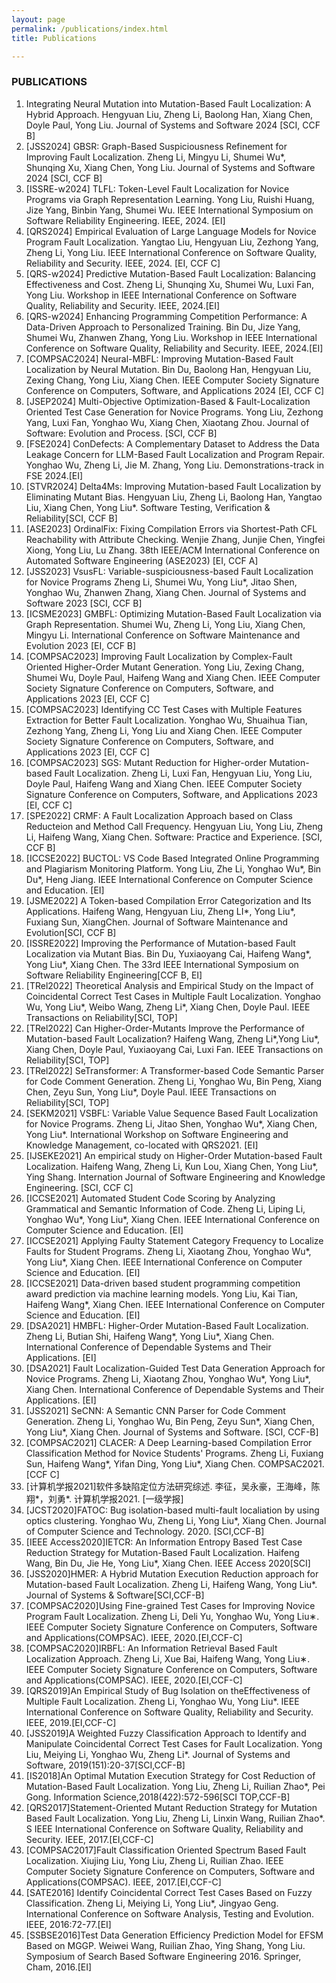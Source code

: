 ```yaml
---
layout: page
permalink: /publications/index.html
title: Publications

---
```


### PUBLICATIONS
1. Integrating Neural Mutation into Mutation-Based Fault Localization: A Hybrid Approach.
   Hengyuan Liu, Zheng Li, Baolong Han, Xiang Chen, Doyle Paul, Yong Liu. 
   Journal of Systems and Software 2024 [SCI, CCF B]
3. [JSS2024] GBSR: Graph-Based Suspiciousness Refinement for Improving Fault Localization.
   Zheng Li, Mingyu Li, Shumei Wu*, Shunqing Xu, Xiang Chen, Yong Liu.
   Journal of Systems and Software 2024 [SCI, CCF B]
1. [ISSRE-w2024] TLFL: Token-Level Fault Localization for Novice Programs via Graph Representation Learning.
   Yong Liu, Ruishi Huang, Jize Yang, Binbin Yang, Shumei Wu.
   IEEE International Symposium on Software Reliability Engineering. IEEE, 2024. [EI]
1. [QRS2024] Empirical Evaluation of Large Language Models for Novice Program Fault Localization.
   Yangtao Liu, Hengyuan Liu, Zezhong Yang, Zheng Li, Yong Liu.
   IEEE International Conference on Software Quality, Reliability and Security. IEEE, 2024. [EI, CCF C]
1. [QRS-w2024] Predictive Mutation-Based Fault Localization: Balancing Effectiveness and Cost.
   Zheng Li, Shunqing Xu, Shumei Wu, Luxi Fan, Yong Liu.
   Workshop in IEEE International Conference on Software Quality, Reliability and Security. IEEE, 2024.[EI]
2. [QRS-w2024] Enhancing Programming Competition Performance: A Data-Driven Approach to Personalized Training.
   Bin Du, Jize Yang, Shumei Wu, Zhanwen Zhang, Yong Liu.
   Workshop in IEEE International Conference on Software Quality, Reliability and Security. IEEE, 2024.[EI]
3. [COMPSAC2024] Neural-MBFL: Improving Mutation-Based Fault Localization by Neural Mutation.
   Bin Du, Baolong Han, Hengyuan Liu, Zexing Chang, Yong Liu, Xiang Chen.
   IEEE Computer Society Signature Conference on Computers, Software, and Applications 2024 [EI, CCF C]
4. [JSEP2024] Multi-Objective Optimization-Based & Fault-Localization Oriented Test Case Generation for Novice Programs.
   Yong Liu, Zezhong Yang, Luxi Fan, Yonghao Wu, Xiang Chen, Xiaotang Zhou.
   Journal of Software: Evolution and Process. [SCI, CCF B]
5. [FSE2024] ConDefects: A Complementary Dataset to Address the Data Leakage Concern for LLM-Based Fault Localization and Program Repair.
   Yonghao Wu, Zheng Li, Jie M. Zhang, Yong Liu.
   Demonstrations-track in FSE 2024.[EI]
6. [STVR2024] Delta4Ms: Improving Mutation-based Fault Localization by Eliminating Mutant Bias.
   Hengyuan Liu, Zheng Li, Baolong Han, Yangtao Liu, Xiang Chen, Yong Liu*.
   Software Testing, Verification & Reliability[SCI, CCF B]
7. [ASE2023] OrdinalFix: Fixing Compilation Errors via Shortest-Path CFL Reachability with Attribute Checking.
   Wenjie Zhang, Junjie Chen, Yingfei Xiong, Yong Liu, Lu Zhang.
   38th IEEE/ACM International Conference on Automated Software Engineering (ASE2023) [EI, CCF A]
8. [JSS2023] VsusFL: Variable-suspiciousness-based Fault Localization for Novice Programs
   Zheng Li, Shumei Wu, Yong Liu*, Jitao Shen, Yonghao Wu, Zhanwen Zhang, Xiang Chen.
   Journal of Systems and Software 2023 [SCI, CCF B]
9. [ICSME2023] GMBFL: Optimizing Mutation-Based Fault Localization via Graph Representation.
   Shumei Wu, Zheng Li, Yong Liu, Xiang Chen, Mingyu Li.
   International Conference on Software Maintenance and Evolution 2023 [EI, CCF B]
10. [COMPSAC2023] Improving Fault Localization by Complex-Fault Oriented Higher-Order Mutant Generation.
    Yong Liu, Zexing Chang, Shumei Wu, Doyle Paul, Haifeng Wang and Xiang Chen.
    IEEE Computer Society Signature Conference on Computers, Software, and Applications 2023 [EI, CCF C]
11. [COMPSAC2023] Identifying CC Test Cases with Multiple Features Extraction for Better Fault Localization.
    Yonghao Wu, Shuaihua Tian, Zezhong Yang, Zheng Li, Yong Liu and Xiang Chen.
    IEEE Computer Society Signature Conference on Computers, Software, and Applications 2023 [EI, CCF C]
12. [COMPSAC2023] SGS: Mutant Reduction for Higher-order Mutation-based Fault Localization.
    Zheng Li, Luxi Fan, Hengyuan Liu, Yong Liu, Doyle Paul, Haifeng Wang and Xiang Chen.
    IEEE Computer Society Signature Conference on Computers, Software, and Applications 2023 [EI, CCF C]
13. [SPE2022] CRMF: A Fault Localization Approach based on Class Reducteion and Method Call Frequency.
    Hengyuan Liu, Yong Liu, Zheng Li, Haifeng Wang, Xiang Chen.
    Software: Practice and Experience. [SCI, CCF B]
14. [ICCSE2022] BUCTOL: VS Code Based Integrated Online Programming and Plagiarism Monitoring Platform.
    Yong Liu, Zhe Li, Yonghao Wu*, Bin Du*, Heng Jiang.
    IEEE International Conference on Computer Science and Education. [EI]
15. [JSME2022] A Token-based Compilation Error Categorization and Its Applications.
    Haifeng Wang, Hengyuan Liu, Zheng LI*, Yong Liu*, Fuxiang Sun, XiangChen.
    Journal of Software Maintenance and Evolution[SCI, CCF B]
16. [ISSRE2022] Improving the Performance of Mutation-based Fault Localization via Mutant Bias.
    Bin Du, Yuxiaoyang Cai, Haifeng Wang*, Yong Liu*, Xiang Chen.
    The 33rd IEEE International Symposium on Software Reliability Engineering[CCF B, EI]
17. [TRel2022] Theoretical Analysis and Empirical Study on the Impact of Coincidental Correct Test Cases in Multiple Fault Localization.
    Yonghao Wu, Yong Liu*, Weibo Wang, Zheng Li*, Xiang Chen, Doyle Paul.
    IEEE Transactions on Reliability[SCI, TOP]
18. [TRel2022] Can Higher-Order-Mutants Improve the Performance of Mutation-based Fault Localization?
    Haifeng Wang, Zheng Li*,Yong Liu*, Xiang Chen, Doyle Paul, Yuxiaoyang Cai, Luxi Fan.
    IEEE Transactions on Reliability[SCI, TOP]
19. [TRel2022] SeTransformer: A Transformer-based Code Semantic Parser for Code Comment Generation.
    Zheng Li, Yonghao Wu, Bin Peng, Xiang Chen, Zeyu Sun, Yong Liu*, Doyle Paul.
    IEEE Transactions on Reliability[SCI, TOP]
20. [SEKM2021] VSBFL: Variable Value Sequence Based Fault Localization for Novice Programs.
    Zheng Li, Jitao Shen, Yonghao Wu*, Xiang Chen, Yong Liu*.
    International Workshop on Software Engineering and Knowledge Management, co-located with QRS2021. [EI]
21. [IJSEKE2021] An empirical study on Higher-Order Mutation-based Fault Localization.
    Haifeng Wang, Zheng Li, Kun Lou, Xiang Chen, Yong Liu*, Ying Shang.
    Internation Journal of Software Engineering and Knowledge Engineering. [SCI, CCF C]
22. [ICCSE2021] Automated Student Code Scoring by Analyzing Grammatical and Semantic Information of Code.
    Zheng Li, Liping Li, Yonghao Wu*, Yong Liu*, Xiang Chen.
    IEEE International Conference on Computer Science and Education. [EI]
23. [ICCSE2021] Applying Faulty Statement Category Frequency to Localize Faults for Student Programs.
    Zheng Li, Xiaotang Zhou, Yonghao Wu*, Yong Liu*, Xiang Chen.
    IEEE International Conference on Computer Science and Education. [EI]
24. [ICCSE2021] Data-driven based student programming competition award prediction via machine learning models.
    Yong Liu, Kai Tian, Haifeng Wang*, Xiang Chen.
    IEEE International Conference on Computer Science and Education. [EI]
25. [DSA2021] HMBFL: Higher-Order Mutation-Based Fault Localization.
    Zheng Li, Butian Shi, Haifeng Wang*, Yong Liu*, Xiang Chen.
    International Conference of Dependable Systems and Their Applications. [EI]
26. [DSA2021] Fault Localization-Guided Test Data Generation Approach for Novice Programs.
    Zheng Li, Xiaotang Zhou, Yonghao Wu*, Yong Liu*, Xiang Chen.
    International Conference of Dependable Systems and Their Applications. [EI]
27. [JSS2021] SeCNN: A Semantic CNN Parser for Code Comment Generation.
    Zheng Li, Yonghao Wu, Bin Peng, Zeyu Sun*, Xiang Chen, Yong Liu*, Xiang Chen.
    Journal of Systems and Software. [SCI, CCF-B]
28. [COMPSAC2021] CLACER: A Deep Learning-based Compilation Error Classification Method for Novice Students' Programs.
    Zheng Li, Fuxiang Sun, Haifeng Wang*, Yifan Ding, Yong Liu*, Xiang Chen.
    COMPSAC2021. [CCF C]
29. [计算机学报2021]软件多缺陷定位方法研究综述.
    李征，吴永豪，王海峰，陈翔*，刘勇*.
    计算机学报2021. [一级学报]
30. [JCST2020]FATOC: Bug isolation-based multi-fault localiation by using optics clustering.
    Yonghao Wu, Zheng Li, Yong Liu*, Xiang Chen.
    Journal of Computer Science and Technology. 2020. [SCI,CCF-B]
31. [IEEE Access2020]IETCR: An Information Entropy Based Test Case Reduction Strategy for Mutation-Based Fault Localization.
    Haifeng Wang, Bin Du, Jie He, Yong Liu*, Xiang Chen.
    IEEE Access 2020[SCI]
32. [JSS2020]HMER: A Hybrid Mutation Execution Reduction approach for Mutation-based Fault Localization.
    Zheng Li, Haifeng Wang, Yong Liu*.
    Journal of Systems & Software[SCI,CCF-B]
33. [COMPSAC2020]Using Fine-grained Test Cases for Improving Novice Program Fault Localization.
    Zheng Li, Deli Yu, Yonghao Wu, Yong Liu∗.
    IEEE Computer Society Signature Conference on Computers, Software and Applications(COMPSAC). IEEE, 2020.[EI,CCF-C]
34. [COMPSAC2020]IRBFL: An Information Retrieval Based Fault Localization Approach.
    Zheng Li, Xue Bai, Haifeng Wang, Yong Liu∗.
    IEEE Computer Society Signature Conference on Computers, Software and Applications(COMPSAC). IEEE, 2020.[EI,CCF-C]
35. [QRS2019]An Empirical Study of Bug Isolation on theEffectiveness of Multiple Fault Localization.
    Zheng Li, Yonghao Wu, Yong Liu*.
    IEEE International Conference on Software Quality, Reliability and Security. IEEE, 2019.[EI,CCF-C]
36. [JSS2019]A Weighted Fuzzy Classification Approach to Identify and Manipulate Coincidental Correct Test Cases for Fault Localization.
    Yong Liu, Meiying Li, Yonghao Wu, Zheng Li*.
    Journal of Systems and Software, 2019(151):20-37[SCI,CCF-B]
37. [IS2018]An Optimal Mutation Execution Strategy for Cost Reduction of Mutation-Based Fault Localization.
    Yong Liu, Zheng Li, Ruilian Zhao*, Pei Gong.
    Information Science,2018(422):572-596[SCI TOP,CCF-B]
38. [QRS2017]Statement-Oriented Mutant Reduction Strategy for Mutation Based Fault Localization.
    Yong Liu, Zheng Li, Linxin Wang, Ruilian Zhao*.
    S IEEE International Conference on Software Quality, Reliability and Security. IEEE, 2017.[EI,CCF-C]
39. [COMPSAC2017]Fault Classification Oriented Spectrum Based Fault Localization.
    Xiujing Liu, Yong Liu, Zheng Li, Ruilian Zhao.
    IEEE Computer Society Signature Conference on Computers, Software and Applications(COMPSAC). IEEE, 2017.[EI,CCF-C]
40. [SATE2016] Identify Coincidental Correct Test Cases Based on Fuzzy Classification.
    Zheng Li, Meiying Li, Yong Liu*, Jingyao Geng.
    International Conference on Software Analysis, Testing and Evolution. IEEE, 2016:72-77.[EI]
41. [SSBSE2016]Test Data Generation Efficiency Prediction Model for EFSM Based on MGGP.
    Weiwei Wang, Ruilian Zhao, Ying Shang, Yong Liu.
    Symposium of Search Based Software Engineering 2016. Springer, Cham, 2016.[EI]
